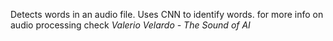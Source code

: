 Detects words in an audio file. Uses CNN to identify words. for more info on audio processing check *Valerio Velardo - The Sound of AI*
